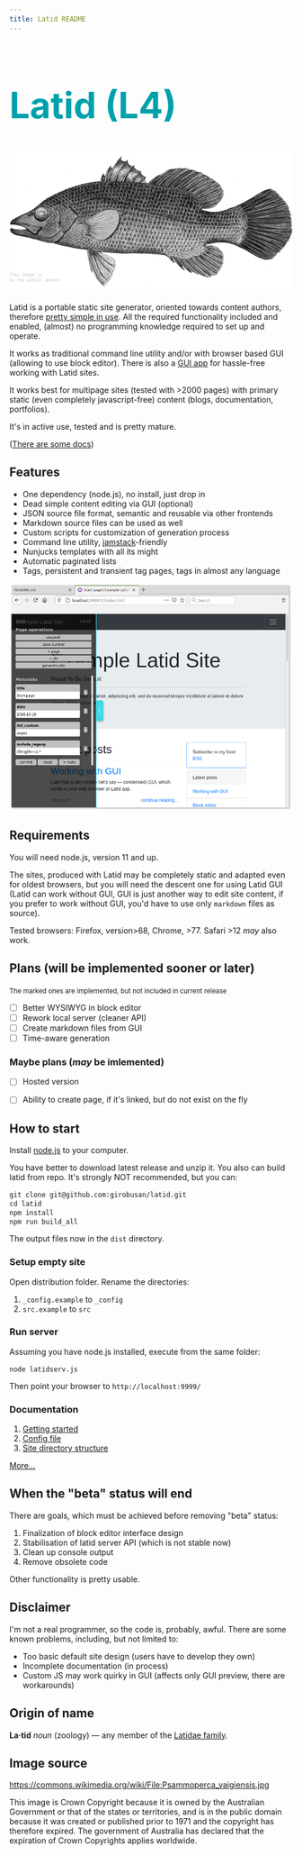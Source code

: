 ```yaml
---
title: Latid README
---
```

<span style='color:#00a1ab'>
<h1 style='font-size:4rem'> Latid (L4)</h1>
</span>

![Latid](docs/pix/readme_image.png)

Latid is a portable static site generator, oriented towards content authors, 
therefore [pretty simple in use](docs/en/required_knowledge.md). All the required functionality
included and enabled, (almost) no programming knowledge required to set up and operate.


It works as traditional command line utility and/or with browser based GUI 
(allowing to use block editor). There is also a [GUI app](https://github.com/girobusan/latid-browser) 
for hassle-free working with Latid sites.


It works best for multipage sites (tested with >2000 pages) with primary static 
(even completely javascript-free) content (blogs, documentation, portfolios).

It's in active use, tested and is pretty mature.

([There are some docs](docs/en/index.md))

## Features

- One dependency (node.js), no install, just drop in
- Dead simple content editing via GUI (optional)
- JSON source file format, semantic and reusable via other frontends
- Markdown source files can be used as well
- Custom scripts for customization of generation process
- Command line utility, [jamstack](https://jamstack.org)-friendly
- Nunjucks templates with all its might
- Automatic paginated lists
- Tags, persistent and transient tag pages, tags in almost any language

![screenshot](docs/pix/readme_cover.png) 

## Requirements

You will need node.js, version 11 and up.

The sites, produced with Latid may be completely static and adapted even 
for oldest browsers, but you will need the descent one for using Latid GUI (Latid can 
  work without GUI, GUI is just another way to edit site content,
  if you prefer to work without GUI, you'd have to use only `markdown` files as source). 

Tested browsers: Firefox, version>68, Chrome, >77. Safari >12 _may_ also work. 

## Plans (will be implemented sooner or later)
<small>The marked ones are implemented, but not included in current release</small>

- [ ] Better WYSIWYG in block editor
- [ ] Rework local server (cleaner API)
- [ ] Create markdown files from GUI
- [ ] Time-aware generation 

### Maybe plans (_may_ be imlemented)

- [ ] Hosted version 
- [ ] Ability to create page, if it's linked, but do not exist on the fly


## How to start 

Install [node.js](https://nodejs.org) to your computer.

You have better to download latest release and unzip it. You also can build latid from repo.
It's strongly NOT recommended, but you can:

    git clone git@github.com:girobusan/latid.git
    cd latid 
    npm install
    npm run build_all

The output files now in the `dist` directory.


### Setup empty site

Open distribution folder. Rename the directories:

1. `_config.example` to `_config`
2. `src.example` to `src`

### Run server

Assuming you have node.js installed, execute from the same folder:

    node latidserv.js

Then point your browser to `http://localhost:9999/` 

### Documentation

1. [Getting started](docs/en/gettingstarted.md)
2. [Config file](docs/en/settings_json.md)
2. [Site directory structure](docs/en/site_directory_structure.md)

[More...](docs/en/index.md) 

## When the "beta" status will end

There are goals, which must be achieved before removing "beta" status:

1. Finalization of block editor interface design
2. Stabilisation of latid server API (which is not stable now)
3. Clean up console output
4. Remove obsolete code

Other functionality is pretty usable. 

## Disclaimer

I'm not a real programmer, so the code is, probably, awful. There are some known problems, including, but not limited to:

- Too basic default site design (users have to develop they own)
- Incomplete documentation (in process)
- Custom JS may work quirky in GUI (affects only GUI preview, there are workarounds)

## Origin of name
**La·tid**  *noun* (zoology) — any member of the [Latidae family](https://en.wikipedia.org/wiki/Latidae).

## Image source

https://commons.wikimedia.org/wiki/File:Psammoperca_vaigiensis.jpg

This image is Crown Copyright because it is owned by the Australian Government 
or that of the states or territories, and is in the public domain because 
it was created or published prior to 1971 and the copyright has therefore 
expired. The government of Australia has declared that the expiration 
of Crown Copyrights applies worldwide.


